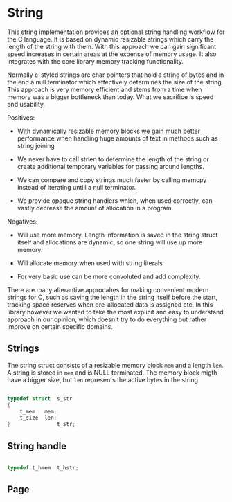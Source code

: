 # String

This string implementation provides an optional string handling workflow for
the C language. It is based on dynamic resizable strings which carry the
length of the string with them. With this approach we can gain significant
speed increases in certain areas at the expense of memory usage. It also
integrates with the core library memory tracking functionality.

Normally c-styled strings are char pointers that hold a string of bytes and
in the end a null terminator which effectively determines the size of the string.
This approach is very memory efficient and stems from a time when memory
was a bigger bottleneck than today. What we sacrifice is speed and
usability.

Positives:

-	With dynamically resizable memory blocks we gain much better performance
	when handling huge amounts of text in methods such as string joining

-	We never have to call strlen to determine the length of the string or
	create additional temporary variables for passing around lengths.

-	We can compare and copy strings much faster by calling memcpy instead
	of iterating untill a null terminator.

-	We provide opaque string handlers which, when used correctly, can vastly
	decrease the amount of allocation in a program.

Negatives:

-	Will use more memory. Length information is saved in the string struct itself
	and allocations are dynamic, so one string will use up more memory.

-	Will allocate memory when used with string literals.

-	For very basic use can be more convoluted and add complexity.

There are many alterantive approcahes for making convenient modern strings for
C, such as saving the length in the string itself before the start, tracking space
reserves when pre-allocated data is assigned etc. In this library however we
wanted to take the most explicit and easy to understand approach in our opinion,
which doesn't try to do everything but rather improve on certain specific domains.

## Strings

The string struct consists of a resizable memory block `mem`
and a length `len`. A string is stored in `mem` and is NULL terminated.
The memory block migth have a bigger size, but `len` represents the
active bytes in the string.

```c

typedef struct	s_str
{
	t_mem	mem;
	t_size	len;
}				t_str;

```

## String handle

```c

typedef t_hmem	t_hstr;

```

## Page